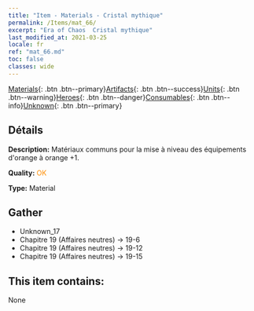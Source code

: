 ```yaml
---
title: "Item - Materials - Cristal mythique"
permalink: /Items/mat_66/
excerpt: "Era of Chaos  Cristal mythique"
last_modified_at: 2021-03-25
locale: fr
ref: "mat_66.md"
toc: false
classes: wide
---
```

 [Materials](/fr/Items/){: .btn .btn--primary}[Artifacts](/fr/Items/Artifacts/){: .btn .btn--success}[Units](/fr/Items/Units/){: .btn .btn--warning}[Heroes](/fr/Items/Heroes/){: .btn .btn--danger}[Consumables](/fr/Items/Consumables/){: .btn .btn--info}[Unknown](/fr/Items/Unknown/){: .btn .btn--primary}

## Détails
 **Description:** Matériaux communs pour la mise à niveau des équipements d'orange à orange +1.

 **Quality:** <span style="color: #FF8C00">OK</span>

 **Type:** Material

## Gather

*    Unknown_17 
*    Chapitre 19 (Affaires neutres) -> 19-6 
*    Chapitre 19 (Affaires neutres) -> 19-12 
*    Chapitre 19 (Affaires neutres) -> 19-15 

## This item contains:

  None

